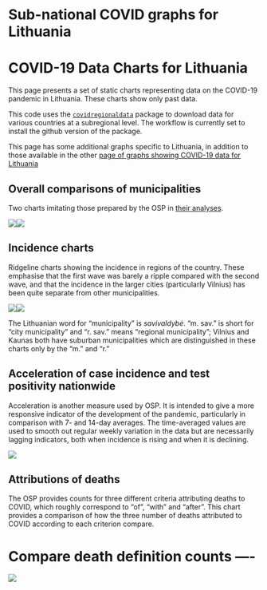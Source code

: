 Sub-national COVID graphs for Lithuania
================

# COVID-19 Data Charts for Lithuania

This page presents a set of static charts representing data on the
COVID-19 pandemic in Lithuania. These charts show only past data.

This code uses the
[`covidregionaldata`](http://epiforecasts.io/covidregionaldata) package
to download data for various countries at a subregional level. The
workflow is currently set to install the github version of the package.

This page has some additional graphs specific to Lithuania, in addition
to those available in the other [page of graphs showing COVID-19 data
for Lithuania](COVID-19%20regional%20graphs%20-%20Lithuania.html)

## Overall comparisons of municipalities

Two charts imitating those prepared by the OSP in [their
analyses](https://osp.stat.gov.lt/documents/10180/8420714/1_COVID-19_situacijos_apzvalga_210215.pdf).

![](/covidregionaldatagraphs/images/Lithuania-waterfall-charts-1.png)<!-- -->![](/covidregionaldatagraphs/images/Lithuania-waterfall-charts-2.png)<!-- -->

## Incidence charts

Ridgeline charts showing the incidence in regions of the country. These
emphasise that the first wave was barely a ripple compared with the
second wave, and that the incidence in the larger cities (particularly
Vilnius) has been quite separate from other municipalities.

![](/covidregionaldatagraphs/images/Lithuania-incidence-ridgeline-charts-1.png)<!-- -->![](/covidregionaldatagraphs/images/Lithuania-incidence-ridgeline-charts-2.png)<!-- -->

The Lithuanian word for “municipality” is *savivaldybė*. “m. sav.” is
short for “city municipality” and “r. sav.” means “regional
municipality”; Vilnius and Kaunas both have suburban municipalities
which are distinguished in these charts only by the “m.” and “r.”

## Acceleration of case incidence and test positivity nationwide

Acceleration is another measure used by OSP. It is intended to give a
more responsive indicator of the development of the pandemic,
particularly in comparison with 7- and 14-day averages. The
time-averaged values are used to smooth out regular weekly variation in
the data but are necessarily lagging indicators, both when incidence is
rising and when it is declining.

![](/covidregionaldatagraphs/images/Lithuania-acceleration-national-1.png)<!-- -->

## Attributions of deaths

The OSP provides counts for three different criteria attributing deaths
to COVID, which roughly correspond to “of”, “with” and “after”. This
chart provides a comparison of how the three number of deaths attributed
to COVID according to each criterion compare.

# Compare death definition counts —-

![](/covidregionaldatagraphs/images/Lithuania-death-definitions-1.png)<!-- -->
